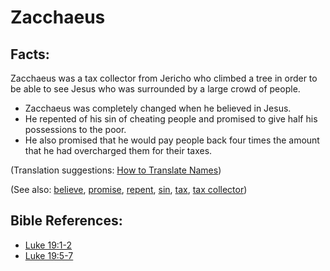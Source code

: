 # Zacchaeus #

## Facts: ##

Zacchaeus was a tax collector from Jericho who climbed a tree in order to be able to see Jesus who was surrounded by a large crowd of people.

* Zacchaeus was completely changed when he believed in Jesus.
* He repented of his sin of cheating people and promised to give half his possessions to the poor.
* He also promised that he would pay people back four times the amount that he had overcharged them for their taxes.

(Translation suggestions: [How to Translate Names](en/ta-vol1/translate/man/translate-names))

(See also: [believe](../kt/believe.md), [promise](../kt/promise.md), [repent](../kt/repent.md), [sin](../kt/sin.md), [tax](../other/tax.md), [tax collector](../other/taxcollector.md))

## Bible References: ##

* [Luke 19:1-2](en/tn/luk/help/19/01)
* [Luke 19:5-7](en/tn/luk/help/19/05)